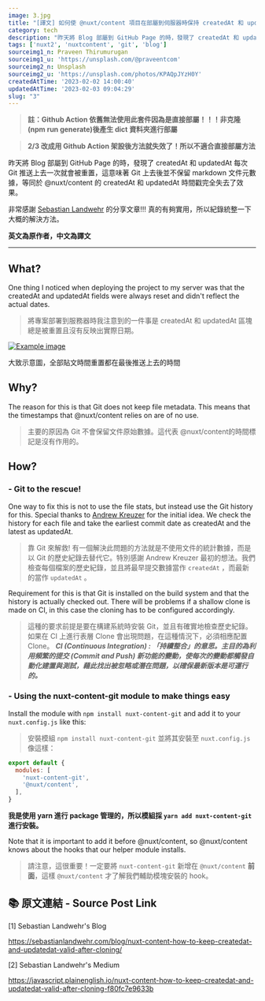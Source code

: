 ```yaml
---
image: 3.jpg
title: "[譯文] 如何使 @nuxt/content 項目在部屬到伺服器時保持 createdAt 和 updatedAt 不被重置？"
category: tech
description: "昨天將 Blog 部屬到 GitHub Page 的時，發現了 createdAt 和 updatedAt 每次 Git 推送上去一次就會被重置，這意味著 Git 上去後並不保留 markdown 文件元數據，等同於 @nuxt/content 的 createdAt 和 updatedAt 時間戳完全失去了效果。"
tags: ['nuxt2', 'nuxtcontent', 'git', 'blog']
sourceimg1_n: Praveen Thirumurugan
sourceimg1_u: 'https://unsplash.com/@praveentcom'
sourceimg2_n: Unsplash
sourceimg2_u: 'https://unsplash.com/photos/KPAQpJYzH0Y'
createdAtTime: '2023-02-02 14:00:40'
updatedAtTime: '2023-02-03 09:04:29'
slug: "3"
---
```


> **註：Github Action 依舊無法使用此套件因為是直接部屬！！！非克隆(npm run generate)後產生 dict 資料夾進行部屬**

> **2/3 改成用 Github Action 架設後方法就失效了！所以不適合直接部屬方法**

昨天將 Blog 部屬到 GitHub Page 的時，發現了 createdAt 和 updatedAt 每次 Git 推送上去一次就會被重置，這意味著 Git 上去後並不保留 markdown 文件元數據，等同於 @nuxt/content 的 createdAt 和 updatedAt 時間戳完全失去了效果。

非常感謝 [Sebastian Landwehr](https://sebastianlandwehr.com/blog/nuxt-content-how-to-keep-createdat-and-updatedat-valid-after-cloning/) 的分享文章!!! 真的有夠實用，所以紀錄統整一下大概的解決方法。

**英文為原作者，中文為譯文**

---

## What?
One thing I noticed when deploying the project to my server was that the createdAt and updatedAt fields were always reset and didn't reflect the actual dates.
> 將專案部署到服務器時我注意到的一件事是 createdAt 和 updatedAt 區塊總是被重置且沒有反映出實際日期。

<a href="/blog/3-1.jpg" target="_blank">

![Example image](/blog/3-1.jpg "Sketch map")

</a>

<p class="img-origin mt-1 mb-3 text-center px-5">
    大致示意圖，全部貼文時間重置都在最後推送上去的時間
</p>

## Why?
The reason for this is that Git does not keep file metadata. This means that the timestamps that @nuxt/content relies on are of no use.
> 主要的原因為 Git 不會保留文件原始數據。這代表 @nuxt/content的時間標記是沒有作用的。

## How?
### - Git to the rescue!
One way to fix this is not to use the file stats, but instead use the Git history for this. Special thanks to [Andrew Kreuzer](http://andrewkreuzer.ca/) for the initial idea. We check the history for each file and take the earliest commit date as createdAt and the latest as updatedAt.
> 靠 Git 來解救! 有一個解決此問題的方法就是不使用文件的統計數據，而是以 Git 的歷史紀錄去替代它。特別感謝 Andrew Kreuzer 最初的想法。我們檢查每個檔案的歷史紀錄，並且將最早提交數據當作 `createdAt` ，而最新的當作 `updatedAt` 。

Requirement for this is that Git is installed on the build system and that the history is actually checked out. There will be problems if a shallow clone is made on CI, in this case the cloning has to be configured accordingly.
> 這種的要求前提是要在構建系統時安裝 Git，並且有確實地檢查歷史紀錄。如果在 CI 上進行表層 Clone 會出現問題，在這種情況下，必須相應配置 Clone。
***CI (Continuous Integration) : 「持續整合」的意思。主目的為利用頻繁的提交 (Commit and Push) 新功能的變動，使每次的變動都觸發自動化建置與測試，藉此找出被忽略或潛在問題，以確保最新版本是可運行的。***

### - Using the nuxt-content-git module to make things easy
Install the module with `npm install nuxt-content-git` and add it to your `nuxt.config.js` like this:
> 安裝模組 `npm install nuxt-content-git` 並將其安裝至 `nuxt.config.js` 像這樣：
```js
export default {
  modules: [
    'nuxt-content-git',
    '@nuxt/content',
  ],
}
```
**我是使用 yarn 進行 package 管理的，所以模組採 `yarn add nuxt-content-git` 進行安裝。**

Note that it is important to add it before @nuxt/content, so @nuxt/content knows about the hooks that our helper module installs.
> 請注意，這很重要！一定要將 `nuxt-content-git` 新增在 `@nuxt/content` **前面**，這樣 `@nuxt/content` 才了解我們輔助模塊安裝的 hook。


## 📚 原文連結 - Source Post Link
[1] Sebastian Landwehr's Blog

<https://sebastianlandwehr.com/blog/nuxt-content-how-to-keep-createdat-and-updatedat-valid-after-cloning/>

[2] Sebastian Landwehr's Medium

<https://javascript.plainenglish.io/nuxt-content-how-to-keep-createdat-and-updatedat-valid-after-cloning-f80fc7e9633b>